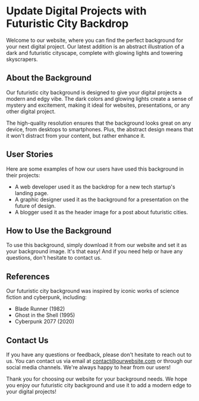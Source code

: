 <!--font:Montserrat-->

# Update Digital Projects with Futuristic City Backdrop

Welcome to our website, where you can find the perfect background for your next digital project. Our latest addition is an abstract illustration of a dark and futuristic cityscape, complete with glowing lights and towering skyscrapers.

## About the Background

Our futuristic city background is designed to give your digital projects a modern and edgy vibe. The dark colors and glowing lights create a sense of mystery and excitement, making it ideal for websites, presentations, or any other digital project.

The high-quality resolution ensures that the background looks great on any device, from desktops to smartphones. Plus, the abstract design means that it won't distract from your content, but rather enhance it.

## User Stories

Here are some examples of how our users have used this background in their projects:

- A web developer used it as the backdrop for a new tech startup's landing page.
- A graphic designer used it as the background for a presentation on the future of design.
- A blogger used it as the header image for a post about futuristic cities.

## How to Use the Background

To use this background, simply download it from our website and set it as your background image. It's that easy! And if you need help or have any questions, don't hesitate to contact us.

## References

Our futuristic city background was inspired by iconic works of science fiction and cyberpunk, including:

- Blade Runner (1982)
- Ghost in the Shell (1995)
- Cyberpunk 2077 (2020)

## Contact Us

If you have any questions or feedback, please don't hesitate to reach out to us. You can contact us via email at [contact@ourwebsite.com](mailto:contact@ourwebsite.com) or through our social media channels. We're always happy to hear from our users!

Thank you for choosing our website for your background needs. We hope you enjoy our futuristic city background and use it to add a modern edge to your digital projects!

<!--

Write me content for website with wallpaper which alt text is:

"A wallpaper featuring an abstract illustration of a dark and futuristic cityscape, with glowing lights and skyscrapers."

The name/title of the page should not be 1:1 copy of the alt text but rather a real content of the website which is using this wallpaper.

- Use markdown format 
- Start with heading
- Heading should be short and concise
- The content should look like a real website 
- The website should not be about the wallpaper, wallpaper is just a related background
- Heading should be contain work "wallpaper" or "background"
- Include real sections like references, contact, user stories, etc. use things relevant to the page purpose.
- Feel free to use structure like headings, bullets, numbering, blockquotes, paragraphs, horizontal lines, etc.
- You can use formatting like bold or _italic_
- You can include UTF-8 emojis
- Links should be only #hash anchors (and you can refer to the document itself)
- Do not include images


---


# Futuristic City Background for Your Next Project

Welcome to our website, where you can find the perfect background for your next project. Our latest addition is a stunning wallpaper featuring an abstract illustration of a dark and futuristic cityscape, with glowing lights and skyscrapers.

## About the Wallpaper

This wallpaper is perfect for anyone looking for a modern and futuristic vibe. The dark colors and glowing lights create a sense of mystery and excitement, making it ideal for websites, presentations, or any other digital project.

The high-quality resolution ensures that the wallpaper looks great on any device, from desktops to smartphones. Plus, the abstract design means that it won't distract from your content, but rather enhance it.

## User Stories

Here are some examples of how our users have used this wallpaper in their projects:

- A web developer used it as the background for a new tech startup's landing page.
- A graphic designer used it as the backdrop for a presentation on the future of design.
- A blogger used it as the header image for a post about futuristic cities.

## How to Use the Wallpaper

To use this wallpaper, simply download it from our website and set it as your background image. It's that easy! And if you need help or have any questions, don't hesitate to contact us.

## References

Here are some resources that inspired this wallpaper:

- Blade Runner (1982)
- Ghost in the Shell (1995)
- Cyberpunk 2077 (2020)

## Contact Us

If you have any questions or feedback, please don't hesitate to reach out to us. You can contact us via email at [contact@ourwebsite.com](mailto:contact@ourwebsite.com) or through our social media channels. We're always happy to hear from our users!

Thank you for choosing our website for your background needs. We hope you enjoy our futuristic city wallpaper!


---


Heading is too long, rewrite whole content.


---


# Futuristic City Wallpaper: Enhance Your Digital Projects

Welcome to our website, where you can find the perfect wallpaper for your next digital project. Our latest addition is a stunning wallpaper featuring an abstract illustration of a dark and futuristic cityscape, with glowing lights and skyscrapers.

## About the Wallpaper

Our futuristic city wallpaper is designed to give your digital projects a modern and edgy vibe. The dark colors and glowing lights create a sense of mystery and excitement, making it ideal for websites, presentations, or any other digital project.

The high-quality resolution ensures that the wallpaper looks great on any device, from desktops to smartphones. Plus, the abstract design means that it won't distract from your content, but rather enhance it.

## User Stories

Here are some examples of how our users have used this wallpaper in their projects:

- A web developer used it as the background for a new tech startup's landing page.
- A graphic designer used it as the backdrop for a presentation on the future of design.
- A blogger used it as the header image for a post about futuristic cities.

## How to Use the Wallpaper

To use this wallpaper, simply download it from our website and set it as your background image. It's that easy! And if you need help or have any questions, don't hesitate to contact us.

## References

Our futuristic city wallpaper was inspired by iconic works of science fiction and cyberpunk, including:

- Blade Runner (1982)
- Ghost in the Shell (1995)
- Cyberpunk 2077 (2020)

## Contact Us

If you have any questions or feedback, please don't hesitate to reach out to us. You can contact us via email at [contact@ourwebsite.com](mailto:contact@ourwebsite.com) or through our social media channels. We're always happy to hear from our users!

Thank you for choosing our website for your wallpaper needs. We hope you enjoy our futuristic city wallpaper and use it to enhance your digital projects!


---


Heading should not include word "wallpaper". The website should not be about the wallpaper itself, wallpaper is just a related background, rewrite whole content.


---


# Enhance Your Digital Projects with a Futuristic City Background

Welcome to our website, where you can find the perfect background for your next digital project. Our latest addition is a stunning illustration of a dark and futuristic cityscape, with glowing lights and skyscrapers.

## About the Background

Our futuristic city background is designed to give your digital projects a modern and edgy vibe. The dark colors and glowing lights create a sense of mystery and excitement, making it ideal for websites, presentations, or any other digital project.

The high-quality resolution ensures that the background looks great on any device, from desktops to smartphones. Plus, the abstract design means that it won't distract from your content, but rather enhance it.

## User Stories

Here are some examples of how our users have used this background in their projects:

- A web developer used it as the backdrop for a new tech startup's landing page.
- A graphic designer used it as the background for a presentation on the future of design.
- A blogger used it as the header image for a post about futuristic cities.

## How to Use the Background

To use this background, simply download it from our website and set it as your background image. It's that easy! And if you need help or have any questions, don't hesitate to contact us.

## References

Our futuristic city background was inspired by iconic works of science fiction and cyberpunk, including:

- Blade Runner (1982)
- Ghost in the Shell (1995)
- Cyberpunk 2077 (2020)

## Contact Us

If you have any questions or feedback, please don't hesitate to reach out to us. You can contact us via email at [contact@ourwebsite.com](mailto:contact@ourwebsite.com) or through our social media channels. We're always happy to hear from our users!

Thank you for choosing our website for your background needs. We hope you enjoy our futuristic city background and use it to enhance your digital projects!


---


Heading is too long, rewrite whole content.


---


# Futuristic City Background: Add a Modern Edge to Your Digital Projects

Welcome to our website, where you can find the perfect background for your next digital project. Our latest addition is an abstract illustration of a dark and futuristic cityscape, complete with glowing lights and towering skyscrapers.

## About the Background

Our futuristic city background is designed to give your digital projects a modern and edgy vibe. The dark colors and glowing lights create a sense of mystery and excitement, making it ideal for websites, presentations, or any other digital project.

The high-quality resolution ensures that the background looks great on any device, from desktops to smartphones. Plus, the abstract design means that it won't distract from your content, but rather enhance it.

## User Stories

Here are some examples of how our users have used this background in their projects:

- A web developer used it as the backdrop for a new tech startup's landing page.
- A graphic designer used it as the background for a presentation on the future of design.
- A blogger used it as the header image for a post about futuristic cities.

## How to Use the Background

To use this background, simply download it from our website and set it as your background image. It's that easy! And if you need help or have any questions, don't hesitate to contact us.

## References

Our futuristic city background was inspired by iconic works of science fiction and cyberpunk, including:

- Blade Runner (1982)
- Ghost in the Shell (1995)
- Cyberpunk 2077 (2020)

## Contact Us

If you have any questions or feedback, please don't hesitate to reach out to us. You can contact us via email at [contact@ourwebsite.com](mailto:contact@ourwebsite.com) or through our social media channels. We're always happy to hear from our users!

Thank you for choosing our website for your background needs. We hope you enjoy our futuristic city background and use it to add a modern edge to your digital projects!


---


Write me a Google font which is best fitting for the website.

Pick from the list:
- Playfair Display
- IBM Plex Sans
- Dancing Script
- Barlow Condensed
- Orbitron
- Exo 2
- Lato
- Lobster
- Raleway
- Futura
- Inter
- Great Vibes
- Alegreya
- Roboto
- Montserrat
- Open Sans
- Poppins


Write just the font name nothing else.


---


Montserrat

-->
